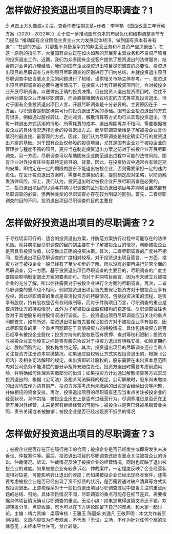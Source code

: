 # 怎样做好投资退出项目的尽职调查？1

☝ 点击上方头像或+关注，查看作者往期文章~作者：李学艳 《国企改革三年行动方案（2020－2022年）》关于进一步推动国有资本的布局优化和结构调整章节专门提及 “推动国有企业围绕主责主业大力发展实体经济，做到国有资本有进有退”；“在退的方面，对那些不具备竞争力的非主营业务和不良资产坚决退出”。在这一原则的指引下，大量国有企业正在如火如荼的开展非主营业务和不良资产项目的投资退出工作。近期，我们为众多国有企业客户提供了投资退出的法律服务，结合前述业务的办理经验，我们对国有企业投资退出项目尽职调查的必要性、投资退出项目的尽职调查与并购项目尽职调查的区别进行了归纳总结，并就投资退出项目尽职调查中应当重点关注的问题进行了梳理，谨供相关市场主体参考。一、投资退出项目尽职调查的必要性通常情况下，在投资人计划开展投资项目时，会对被投企业开展尽职调查，以便做出正确的投资决策。但在投资人退出投资项目时，往往不会再对被投企业开展尽职调查，而会直接根据协议约定的方式等实现投资退出。但对于国有企业投资退出项目人言，开展尽职调查是十分必要的。主要原因在于：一方面，尽职调查是制定确实可行的投资退出方案的基础。国有企业投资退出的方式有很多，例如通过股权转让、定向减资、解散清算等方式均可以实现投资退出。但每一种退出方式适用的情形、所需耗费的成本、退出周期等并不相同，需要根据被投企业的具体情况选择适合的投资退出方式。而尽职调查恰恰是了解被投企业具体情况的最直接、最客观的方式，因此，我们认为尽职调查是制定确实可行的投资退出方案的基础。对于国有企业仅参股的投资项目，尤其是国有企业对于被投企业的管理参与程度不高的项目，更应当在制定投资退出方案之前对于被投企业开展尽职调查。另一方面，尽职调查可以帮助国有企业防范退出过程中可能的法律风险。国有企业对外投资往往有其特定的目的、背景，因此，在投资协议中通常会有锁定期的安排，即约定在一定的期限内股东不能退出被投企业，否则需要承担一定的违约责任。在设计投资退出方案时，需要考虑类似约束，提前制定应对策略，以防范触发法律风险。综上，我们认为，投资退出时对被投企业开展尽职调查是必要的。二、投资退出项目的尽调与并购尽职调查的区别投资退出项目与并购项目虽然都有尽职调查的必要，但两种类型的尽职调查亦存在较为明显的区别。首先，二者尽职调查的目的不同。投资退出项目尽职调查的目的主要在

# 怎样做好投资退出项目的尽职调查？2

于寻找切实可行的、适合的投资退出方案，并防范方案执行过程中可能存在的法律风险。而并购项目尽职调查的目的则主要在于了解被投企业的情况，判断被投企业是否具有投资价值，以便做出正确的投资决策。其次，二者尽职调查的广度并不相同，投资退出项目尽职调查的广度相对较窄。对于投资退出项目而言，一方面，投资方对于被投企业一般已经有了至少初步的了解，所以没有必要再进行非常全面的尽职调查，另一方面，基于投资退出项目尽职调查的主要目的，尽职调查的广度主要围绕影响制定退出方案的要素即可。而对于并购项目而言，因为尚未建立对被投企业的充分了解，所以往往需要对于被投企业进行全方面的尽职调查。再次，二者尽职调查的重点也不相同。例如投资退出项目首先要保证投资方对于被投企业享有股权，因此尽职调查的重点是查清投资方的持股情况，包括投资决策的流程、是否享有股权，持有股权是否有权利限制等，而对于并购项目而言，尽职调查的重点是查清转让方的持股情况，此外为了解被投企业股权结构的稳定性，尽职调查往往也会对于其他股东的持股情况进行调查。三、投资退出项目尽职调查应当关注的重点问题首先，如前所述，投资退出项目首先要保证投资方对于被投企业享有股权，因此尽职调查的第一个重点问题即在于查清投资方的持股情况，具体包括投资方是否已经享有被投企业股权；投资方持有的股权是否有质押、查封等权利限制；投资方与被投企业其他股东之间是否有股东协议对于投资方退出有特殊安排，如锁定期约定、股权回购约定、股权拖售约定等。其次，投资退出项目的尽职调查还应当重点关注投资方注册资本实缴情况。如果通过股权转让方式实现投资退出的，根据《公司法》及相关司法解释的规定，未出资即转让股权的，股东需要在未出资本息范围内对公司债务不能清偿的部分承担补充赔偿责任。投资方退出时需要考虑前述风险，并明确如何处理未实缴部分的出资；如果投资方计划通过解散清算等方式实现投资退出的，根据《公司法》及相关司法解释的规定，公司解散时，股东尚未缴纳的出资均应作为清算财产，投资方亦需考虑尚未缴纳的出资是否继续出资等问题，并做相应的资金安排。再次，投资退出项目的尽职调查还应当重点关注被投企业的经营状况，具体包括：被投企业历史上是否有过经营行为，尽调基准日是否还在正常开展对外经营，未来是否有继续经营的可能性；被投企业是否已经被吊销营业执照、责令关闭或者被撤销；被投企业是否已经出现资不抵债的情况

# 怎样做好投资退出项目的尽职调查？3

；被投企业是否存在正在履行完毕的合同；被投企业是否已经发生或即将发生未决诉讼、仲裁案件等。最后，投资退出项目的尽职调查还应当重点关注被投企业的诉讼、仲裁情况。诉讼、仲裁情况反映了被投企业的经营情况，同时也反映了退出被投企业的难度。如果被投企业有较多诉讼、仲裁案件，一定程度反映了企业经营状况相对较差，可能影响转让退出的难度；而如果被投企业已经出现终本案件，还需要考虑被投企业是否已经出现了资不抵债的状况，是否需要通过破产清算等方式实现投资退出。上述梳理系对于一般投资退出项目尽职调查过程中应当关注的重点问题的总结、归纳，具体项目情况不同，尽职调查的重点可能存在细节差异，需要根据具体项目情况确认尽职调查的重点。无讼小编：如果您觉得这篇文章还不错，欢迎转发分享、点赞收藏，您也可以在下方评论区留下自己的观点，和大家一起讨论。主编：靖力责编：梁萌审核：王雅玉 陈丽娟 刘逸凡 王敬声明：本文为作者原创投稿，文章内容仅为作者观点，不代表「无讼」立场，不作为针对任何个案的法律意见；未经本平台许可，禁止转载。

